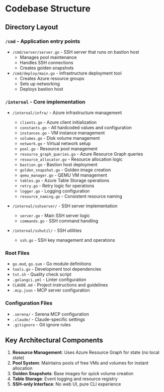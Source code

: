 # Codebase Structure

## Directory Layout

### `/cmd` - Application entry points
- `/cmd/server/server.go` - SSH server that runs on bastion host
  - Manages pool maintenance
  - Handles SSH connections
  - Creates golden snapshots
- `/cmd/deploy/main.go` - Infrastructure deployment tool
  - Creates Azure resource groups
  - Sets up networking
  - Deploys bastion host

### `/internal` - Core implementation
- `/internal/infra/` - Azure infrastructure management
  - `clients.go` - Azure client initialization
  - `constants.go` - All hardcoded values and configuration
  - `instances.go` - VM instance management
  - `volumes.go` - Disk volume management
  - `network.go` - Virtual network setup
  - `pool.go` - Resource pool management
  - `resource_graph_queries.go` - Azure Resource Graph queries
  - `resource_allocator.go` - Resource allocation logic
  - `bastion.go` - Bastion host deployment
  - `golden_snapshot.go` - Golden image creation
  - `qemu_manager.go` - QEMU VM management
  - `tables.go` - Azure Table Storage operations
  - `retry.go` - Retry logic for operations
  - `logger.go` - Logging configuration
  - `resource_naming.go` - Consistent resource naming

- `/internal/sshserver/` - SSH server implementation
  - `server.go` - Main SSH server logic
  - `commands.go` - SSH command handling

- `/internal/sshutil/` - SSH utilities
  - `ssh.go` - SSH key management and operations

### Root Files
- `go.mod`, `go.sum` - Go module definitions
- `tools.go` - Development tool dependencies
- `tst.sh` - Quality check script
- `.golangci.yml` - Linter configuration
- `CLAUDE.md` - Project instructions and guidelines
- `.mcp.json` - MCP server configuration

### Configuration Files
- `.serena/` - Serena MCP configuration
- `.claude/` - Claude-specific settings
- `.gitignore` - Git ignore rules

## Key Architectural Components
1. **Resource Management**: Uses Azure Resource Graph for state (no local state)
2. **Pool System**: Maintains pools of free VMs and volumes for instant allocation
3. **Golden Snapshots**: Base images for quick volume creation
4. **Table Storage**: Event logging and resource registry
5. **SSH-only Interface**: No web UI, pure CLI experience